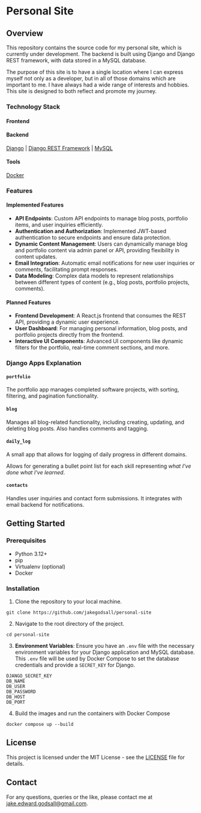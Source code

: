 # Personal Site

## Overview
This repository contains the source code for my personal site, which is currently under development.
The backend is built using Django and Django REST framework, with data stored in a MySQL database.

The purpose of this site is to have a single location where I can express myself not only as a developer, 
but in all of those domains which are important to me. I have always had a wide range of interests and hobbies. This site
is designed to both reflect and promote my journey.

### Technology Stack

#### Frontend

#### Backend
[Django](https://www.djangoproject.com/) | [Django REST Framework](https://www.django-rest-framework.org/) 
| [MySQL](https://www.mysql.com/)

#### Tools
[Docker](https://www.docker.com/)

### Features

#### Implemented Features
- **API Endpoints**: Custom API endpoints to manage blog posts, portfolio items, and user inquiries efficiently.
- **Authentication and Authorization**: Implemented JWT-based authentication to secure endpoints and ensure data protection.
- **Dynamic Content Management**: Users can dynamically manage blog and portfolio content via admin panel or API, providing flexibility in content updates.
- **Email Integration**: Automatic email notifications for new user inquiries or comments, facilitating prompt responses.
- **Data Modeling**: Complex data models to represent relationships between different types of content (e.g., blog posts, portfolio projects, comments).

#### Planned Features
- **Frontend Development**: A React.js frontend that consumes the REST API, providing a dynamic user experience.
- **User Dashboard**: For managing personal information, blog posts, and portfolio projects directly from the frontend.
- **Interactive UI Components**: Advanced UI components like dynamic filters for the portfolio, real-time comment sections, and more.

### Django Apps Explanation

#### `portfolio`
The portfolio app manages completed software projects, with sorting, filtering, and pagination functionality.

#### `blog`
Manages all blog-related functionality, including creating, updating, and deleting blog posts. Also handles comments and tagging.

#### `daily_log`
A small app that allows for logging of daily progress in different domains.

Allows for generating a bullet point list for each skill representing _what I've done_
_what I've learned_.

#### `contacts`
Handles user inquiries and contact form submissions. It integrates with email backend for notifications.


## Getting Started

### Prerequisites
- Python 3.12+
- pip
- Virtualenv (optional)
- Docker

### Installation

1. Clone the repository to your local machine.

```shell
git clone https://github.com/jakegodsall/personal-site
```

2. Navigate to the root directory of the project.

```shell
cd personal-site
```

3. **Environment Variables**: Ensure you have an `.env` file with the necessary environment variables for your Django application and MySQL database. This `.env` file will be used by Docker Compose to set the database credentials and provide a `SECRET_KEY` for Django.

```shell
DJANGO_SECRET_KEY
DB_NAME
DB_USER
DB_PASSWORD
DB_HOST
DB_PORT
```

4. Build the images and run the containers with Docker Compose

```shell
docker compose up --build
```

## License
This project is licensed under the MIT License - see the [LICENSE](LICENSE) file for details.

## Contact
For any questions, queries or the like, please contact me at [jake.edward.godsall@gmail.com](mailto:jake.edward.godsall@gmail.com).